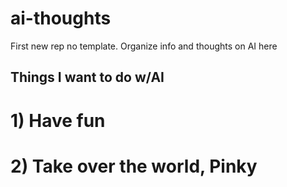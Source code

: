 # ai-thoughts
First new rep no template. Organize info and thoughts on AI here

## Things I want to do w/AI

# 1) Have fun
# 2) Take over the world, Pinky
#

